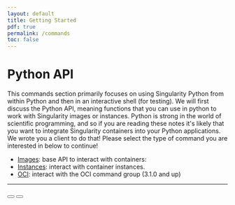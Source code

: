 ```yaml
---
layout: default
title: Getting Started
pdf: true
permalink: /commands
toc: false
---
```


# Python API
This commands section primarily focuses on using Singularity Python from within Python and then in an interactive shell (for testing).  We will first discuss the Python API, meaning functions that you can use in python to work with Singularity images or instances. Python is strong in the world of scientific programming, and so if you  are reading these notes it's likely that you want to integrate Singularity containers into your Python applications. We wrote you a client to do that! Please select the type of command you are interested in below to continue!

 - [Images](/singularity-cli/commands-images): base API to interact with containers: 
 - [Instances](/singularity-cli/commands-instances): interact with container instances.
 - [OCI](/singularity-cli/commands-oci): interact with the OCI command group (3.1.0 and up)

<hr>

<div>
    <a href="/singularity-cli/install"><button class="previous-button btn btn-primary"><i class="fa fa-chevron-left"></i> </button></a>
    <a href="/singularity-cli/contribute"><button class="next-button btn btn-primary"><i class="fa fa-chevron-right"></i> </button></a>
</div><br>
